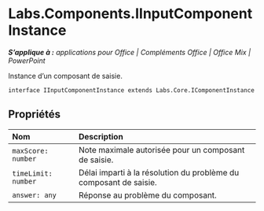 
# <a name="labs.components.iinputcomponentinstance"></a>Labs.Components.IInputComponentInstance

 _**S’applique à :** applications pour Office | Compléments Office | Office Mix | PowerPoint_

Instance d’un composant de saisie.

```
interface IInputComponentInstance extends Labs.Core.IComponentInstance
```


## <a name="properties"></a>Propriétés


|**Nom**|**Description**|
|:-----|:-----|
| `maxScore: number`|Note maximale autorisée pour un composant de saisie.|
| `timeLimit: number`|Délai imparti à la résolution du problème du composant de saisie.|
| `answer: any`|Réponse au problème du composant.|
